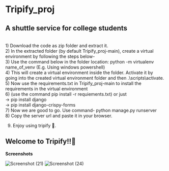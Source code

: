 
# Tripify_proj
<h2>A shuttle service for college students</h2> <br>
1) Download the code as zip folder and extract it. <br>
2) In the extracted folder (by default Tripify_proj-main), create a virtual environment by following the steps below-<br>
3) Use the command below in the folder location: python -m virtualenv name_of_venv (E.g. Using windows powershell)<br>
4) This will create a virtual environment inside the folder. Activate it by going into the created virtual environment folder and then .\scripts\activate.<br>
5) Now use the requirements.txt in Tripify_proj-main to install the requirements in the virtual environment<br>
6) (use the command pip install -r requiements.txt) or just <br>
-> pip install django<br>
-> pip install django-crispy-forms<br>
7) Now we are good to go. Use command- python manage.py runserver<br>
8) Copy the server url and paste it in your browser.<br>

9) Enjoy using tripify 🙂.<br>
<h2>Welcome to Tripify!!🚗</h2>

<b>Screenshots</b>

![Screenshot (21)](https://github.com/Abhinav-Anand007/Tripify_proj/assets/100045913/5fb7f8de-3ff2-4d59-b8e0-9dc46bb8851a)
![Screenshot (24)](https://github.com/Abhinav-Anand007/Tripify_proj/assets/100045913/c1053ae4-0a14-40d7-a7c3-231dc865c3b2)

